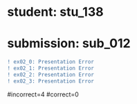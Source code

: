 # student: stu_138
# submission: sub_012

```diff
! ex02_0: Presentation Error
! ex02_1: Presentation Error
! ex02_2: Presentation Error
! ex02_3: Presentation Error
```
#incorrect=4
#correct=0
